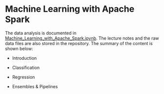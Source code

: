 # Machine Learning with Apache Spark

The data analysis is documented in [Machine_Learning_with_Apache_Spark.ipynb](https://github.com/iDataist/Machine-Learning-with-Apache-Spark/blob/master/Machine_Learning_with_Apache_Spark.ipynb). The lecture notes and the raw data files are also stored in the repository. The summary of the content is shown below:

- Introduction

- Classification

- Regression

- Ensembles & Pipelines
